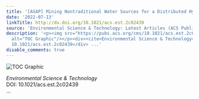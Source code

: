 ```yaml
---
title: '[ASAP] Mining Nontraditional Water Sources for a Distributed Hydrogen Economy'
date: '2022-07-13'
linkTitle: http://dx.doi.org/10.1021/acs.est.2c02439
source: 'Environmental Science & Technology: Latest Articles (ACS Publications)'
description: '<p><img src="https://pubs.acs.org/cms/10.1021/acs.est.2c02439/asset/images/medium/es2c02439_0006.gif"
  alt="TOC Graphic"/></p><div><cite>Environmental Science & Technology</cite></div><div>DOI:
  10.1021/acs.est.2c02439</div> ...'
disable_comments: true
---
```

<p><img src="https://pubs.acs.org/cms/10.1021/acs.est.2c02439/asset/images/medium/es2c02439_0006.gif" alt="TOC Graphic"/></p><div><cite>Environmental Science & Technology</cite></div><div>DOI: 10.1021/acs.est.2c02439</div> ...